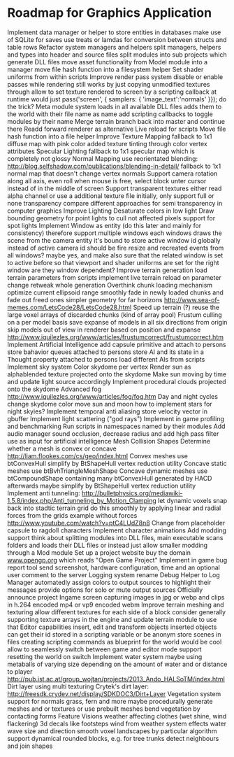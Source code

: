 Roadmap for Graphics Application
================================

Implement data manager or helper to store entities in databases
    make use of SQLite for saves
    use treats or lamdas for conversion between structs and table rows
Refactor system managers and helpers
    split managers, helpers and types into header and source files
    split modules into sub projects which generate DLL files
    move asset functionality from Model module into a manager
    move file hash function into a filesystem helper
Set shader uniforms from within scripts
Improve render pass system
    disable or enable passes while rendering still works by just copying unmodified textures through
    allow to set texture rendered to screen by a scripting callback at runtime
    would just pass('screen', { samplers: { 'image_text':'normals' }}); do the trick?
Meta module system
    loads in all available DLL files
    adds them to the world with their file name as name
    add scripting callbacks to toggle modules by their name
Merge terrain branch back into master and continue there
Readd forward renderer as alternative
Live reload for scripts
    Move file hash function into a file helper
Improve Texture Mapping
    fallback to 1x1 diffuse map with pink color
    added texture tinting through color vertex attributes
Specular Lighting
    fallback to 1x1 specular map which is completely not glossy
Normal Mapping
    use reorientated blending:
    http://blog.selfshadow.com/publications/blending-in-detail/
    fallback to 1x1 normal map that doesn't change vertex normals
Support camera rotation along all axis, even roll
when mouse is free, select block unter cursor instead of in the middle of screen
Support transparent textures
    either read alpha channel or use a additional texture file
    initially, only support full or none transparency
    compare different approaches for semi transparency in computer graphics
Improve Lighting
    Desaturate colors in low light
    Draw bounding geometry for point lights to cull not affected pixels
    support for spot lights
Implement Window as entity (do this later and mainly for consistency)
    therefore support multiple windows
    each windows draws the scene from the camera entity it's bound to
    store active window id globally instead of active camera id
    should be fire resize and recreated events from all windows?
        maybe yes, and make also sure that the related window is set to active before
        so that viewport and shader uniforms are set for the right window
            are they window dependent?
Improve terrain generation
    load terrain parameters from scripts
    implement live terrain reload on parameter change
    retweak whole generation
Overthink chunk loading mechanism
    optimize current ellipsoid range
    smoothly fade in newly loaded chunks and fade out freed ones
    simpler geometry for far horizons
        http://www.sea-of-memes.com/LetsCode28/LetsCode28.html
Speed up terrain (?)
    reuse the large voxel arrays of discarded chunks (kind of array pool)
Frustum culling on a per model basis
    save expanse of models in all six directions from origin
    skip models out of view in renderer based on position and expanse
    http://www.iquilezles.org/www/articles/frustumcorrect/frustumcorrect.htm
Implement Artificial Intelligence
    add capsule primitive and attach to persons
    store bahavior queues attached to persons
    store AI and its state in a Thought property attached to persons
    load different AIs from scripts
Implement sky system
    Color skydome per vertex
    Render sun as alphablended texture projected onto the skydome
    Make sun moving by time and update light source accordingly
    Implement procedural clouds projected onto the skydome
    Advanced fog
        http://www.iquilezles.org/www/articles/fog/fog.htm
    Day and night cycles
        change skydome color
        move sun and moon
        how to implement stars for night skyies?
Implement temporal anti aliasing
    store velocity vector in gbuffer
Implement light scattering ("god rays")
Implement in game profiling and benchmarking
Run scripts in namespaces named by their modules
Add audio manager
    sound occlusion, decrease radius and add high pass filter
        use as input for artificial intelligence
Mesh Collision Shapes
    Determine whether a mesh is convex or concave
        http://liam.flookes.com/cs/geo/index.html
    Convex meshes use btConvexHull
        simplify by BtShapeHull vertex reduction utility
    Concave static meshes use btBvhTriangleMeshShape
    Concave dynamic meshes use btCompoundShape containing many btConvexHull
        generated by HACD
        afterwards maybe simplify by BtShapeHull vertex reduction utility
    Implement anti tunneling:
        http://bulletphysics.org/mediawiki-1.5.8/index.php/Anti_tunneling_by_Motion_Clamping
let dynamic voxels snap back into stadtic terrain grid
    do this smoothly by applying linear and radial forces from the grids
    example without forces
        http://www.youtube.com/watch?v=ptC4LUdZ8n8
Change from placeholder capsule to ragdoll characters
Implement character animations
Add modding support
    think about splitting modules into DLL files, main executable scans folders and loads their DLL files
    or instead just allow smaller modding through a Mod module
Set up a project website
    buy the domain www.opengp.org which reads "Open Game Project"
Implement in game bug report tool
    send screenshot, hardware configuration, time and an optional user comment to the server
Logging system
    rename Debug Helper to Log Manager
    automatedly assign colors to output sources to highlight their messages
    provide options for solo or mute output sources
Officially announce project
Ingame screen capturing
    images in jpg or webp and clips in h.264 encoded mp4 or vp9 encoded webm
Improve terrain meshing and texturing
    allow different textures for each side of a block
    consider generally supporting texture arrays in the engine and update terrain module to use that
Editor capabilities
    insert, edit and transform objects
        inserted objects can get their id stored in a scripting variable or be anonym
    store scenes in files
        creating scripting commands as blueprint for the world would be cool
    allow to seamlessly switch between game and editor mode
    support resetting the world on switch
Implement water system
    maybe using metaballs of varying size depending on the amount of water and or distance to player
        http://pub.ist.ac.at/group_wojtan/projects/2013_Ando_HALSoTM/index.html
Dirt layer using multi texturing
    Crytek's dirt layer:
    http://freesdk.crydev.net/display/SDKDOC3/Dirt+Layer
Vegetation system
    support for normals grass, fern and more
    maybe procedurally generate meshes and or textures
    or use prebuilt meshes
    bend vegetation by contacting forms
Feature Visions
    weather affecting clothes (wet shine, wind flackering)
    3d decals like footsteps
	wind from weather system effects water wave size and direction
    smooth voxel landscapes by particular algorithm
    support dynamical rounded blocks, e.g. for tree trunks
        detect neighbours and join shapes
